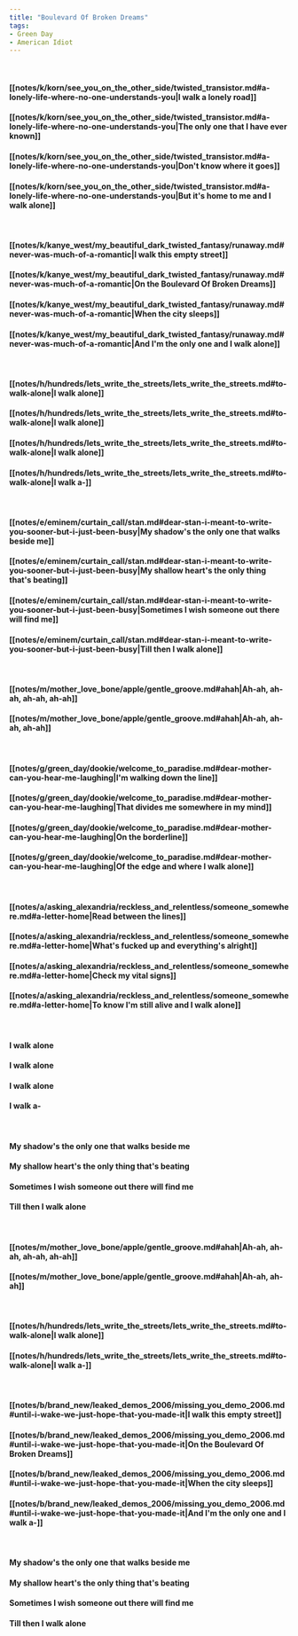 ```yaml
---
title: "Boulevard Of Broken Dreams"
tags:
- Green Day
- American Idiot
---
```

&nbsp;
#### [[notes/k/korn/see_you_on_the_other_side/twisted_transistor.md#a-lonely-life-where-no-one-understands-you|I walk a lonely road]]
#### [[notes/k/korn/see_you_on_the_other_side/twisted_transistor.md#a-lonely-life-where-no-one-understands-you|The only one that I have ever known]]
#### [[notes/k/korn/see_you_on_the_other_side/twisted_transistor.md#a-lonely-life-where-no-one-understands-you|Don't know where it goes]]
#### [[notes/k/korn/see_you_on_the_other_side/twisted_transistor.md#a-lonely-life-where-no-one-understands-you|But it's home to me and I walk alone]]
&nbsp;
#### [[notes/k/kanye_west/my_beautiful_dark_twisted_fantasy/runaway.md#never-was-much-of-a-romantic|I walk this empty street]]
#### [[notes/k/kanye_west/my_beautiful_dark_twisted_fantasy/runaway.md#never-was-much-of-a-romantic|On the Boulevard Of Broken Dreams]]
#### [[notes/k/kanye_west/my_beautiful_dark_twisted_fantasy/runaway.md#never-was-much-of-a-romantic|When the city sleeps]]
#### [[notes/k/kanye_west/my_beautiful_dark_twisted_fantasy/runaway.md#never-was-much-of-a-romantic|And I'm the only one and I walk alone]]
&nbsp;
#### [[notes/h/hundreds/lets_write_the_streets/lets_write_the_streets.md#to-walk-alone|I walk alone]]
#### [[notes/h/hundreds/lets_write_the_streets/lets_write_the_streets.md#to-walk-alone|I walk alone]]
#### [[notes/h/hundreds/lets_write_the_streets/lets_write_the_streets.md#to-walk-alone|I walk alone]]
#### [[notes/h/hundreds/lets_write_the_streets/lets_write_the_streets.md#to-walk-alone|I walk a-]]
&nbsp;
#### [[notes/e/eminem/curtain_call/stan.md#dear-stan-i-meant-to-write-you-sooner-but-i-just-been-busy|My shadow's the only one that walks beside me]]
#### [[notes/e/eminem/curtain_call/stan.md#dear-stan-i-meant-to-write-you-sooner-but-i-just-been-busy|My shallow heart's the only thing that's beating]]
#### [[notes/e/eminem/curtain_call/stan.md#dear-stan-i-meant-to-write-you-sooner-but-i-just-been-busy|Sometimes I wish someone out there will find me]]
#### [[notes/e/eminem/curtain_call/stan.md#dear-stan-i-meant-to-write-you-sooner-but-i-just-been-busy|Till then I walk alone]]
&nbsp;
#### [[notes/m/mother_love_bone/apple/gentle_groove.md#ahah|Ah-ah, ah-ah, ah-ah, ah-ah]]
#### [[notes/m/mother_love_bone/apple/gentle_groove.md#ahah|Ah-ah, ah-ah, ah-ah]]
&nbsp;
#### [[notes/g/green_day/dookie/welcome_to_paradise.md#dear-mother-can-you-hear-me-laughing|I'm walking down the line]]
#### [[notes/g/green_day/dookie/welcome_to_paradise.md#dear-mother-can-you-hear-me-laughing|That divides me somewhere in my mind]]
#### [[notes/g/green_day/dookie/welcome_to_paradise.md#dear-mother-can-you-hear-me-laughing|On the borderline]]
#### [[notes/g/green_day/dookie/welcome_to_paradise.md#dear-mother-can-you-hear-me-laughing|Of the edge and where I walk alone]]
&nbsp;
#### [[notes/a/asking_alexandria/reckless_and_relentless/someone_somewhere.md#a-letter-home|Read between the lines]]
#### [[notes/a/asking_alexandria/reckless_and_relentless/someone_somewhere.md#a-letter-home|What's fucked up and everything's alright]]
#### [[notes/a/asking_alexandria/reckless_and_relentless/someone_somewhere.md#a-letter-home|Check my vital signs]]
#### [[notes/a/asking_alexandria/reckless_and_relentless/someone_somewhere.md#a-letter-home|To know I'm still alive and I walk alone]]
&nbsp;
#### I walk alone
#### I walk alone
#### I walk alone
#### I walk a-
&nbsp;
#### My shadow's the only one that walks beside me
#### My shallow heart's the only thing that's beating
#### Sometimes I wish someone out there will find me
#### Till then I walk alone
&nbsp;
#### [[notes/m/mother_love_bone/apple/gentle_groove.md#ahah|Ah-ah, ah-ah, ah-ah, ah-ah]]
#### [[notes/m/mother_love_bone/apple/gentle_groove.md#ahah|Ah-ah, ah-ah]]
&nbsp;
#### [[notes/h/hundreds/lets_write_the_streets/lets_write_the_streets.md#to-walk-alone|I walk alone]]
#### [[notes/h/hundreds/lets_write_the_streets/lets_write_the_streets.md#to-walk-alone|I walk a-]]
&nbsp;
#### [[notes/b/brand_new/leaked_demos_2006/missing_you_demo_2006.md#until-i-wake-we-just-hope-that-you-made-it|I walk this empty street]]
#### [[notes/b/brand_new/leaked_demos_2006/missing_you_demo_2006.md#until-i-wake-we-just-hope-that-you-made-it|On the Boulevard Of Broken Dreams]]
#### [[notes/b/brand_new/leaked_demos_2006/missing_you_demo_2006.md#until-i-wake-we-just-hope-that-you-made-it|When the city sleeps]]
#### [[notes/b/brand_new/leaked_demos_2006/missing_you_demo_2006.md#until-i-wake-we-just-hope-that-you-made-it|And I'm the only one and I walk a-]]
&nbsp;
#### My shadow's the only one that walks beside me
#### My shallow heart's the only thing that's beating
#### Sometimes I wish someone out there will find me
#### Till then I walk alone
